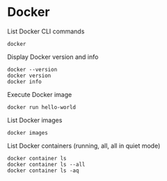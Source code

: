 # Docker

List Docker CLI commands

```console
docker
```

Display Docker version and info

```console
docker --version
docker version
docker info
```

Execute Docker image

```console
docker run hello-world
```

List Docker images

```console
docker images
```

List Docker containers (running, all, all in quiet mode)

```console
docker container ls
docker container ls --all
docker container ls -aq
```
